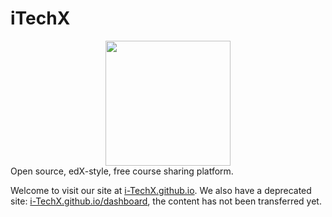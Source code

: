 # iTechX

<div align="center">
<img width="200" src="https://raw.githubusercontent.com/i-TechX/iTechX/gh-pages/layui/images/logo/logo.svg" />
</div>
Open source, edX-style, free course sharing platform.

Welcome to visit our site at [i-TechX.github.io](//i-TechX.github.io). We also have a deprecated site: [i-TechX.github.io/dashboard](//i-TechX.github.io/dashboard), the content has not been transferred yet.
